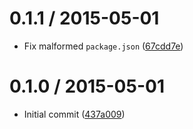 0.1.1 / 2015-05-01
==================

*   Fix malformed `package.json` ([67cdd7e](https://github.com/wooorm/levenshtein.c/commit/67cdd7e))

0.1.0 / 2015-05-01
==================

*   Initial commit ([437a009](https://github.com/wooorm/levenshtein.c/commit/437a009))
